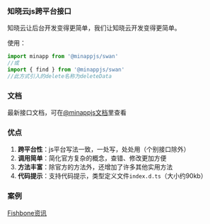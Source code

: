 <!--
 * @Author: your name
 * @Date: 2020-01-29 11:37:27
 * @LastEditTime: 2020-05-23 12:04:46
 * @LastEditors: Please set LastEditors
 * @Description: In User Settings Edit
 * @FilePath: /minapp-fetch/README.md
 -->

### 知晓云js跨平台接口     
   
知晓云让后台开发变得更简单，我们让知晓云开发变得更简单。  
    
使用：  
```js
import minapp from '@minappjs/swan'
//或
import { find } from '@minappjs/swan'
//此方式引入的delete名称为deleteData
```  
  
### 文档  
最新接口文档，可在[@minappjs文档](https://wefishbone.com/detail/5ec2781dc66ab4461293c8ea)里查看  
  
### 优点  
1. **跨平台性**：js平台写法一致，一处写，处处用（个别接口除外） 
2. **调用简单**：简化官方复杂的概念，查错、修改更加方便  
3. **方法丰富**：除官方的方法外，还增加了许多其他实用方法  
4. **代码提示**：支持代码提示，类型定义文件`index.d.ts`（大小约90kb）  

   
### 案例    
[Fishbone资讯](https://wefishbone.com)
  
  